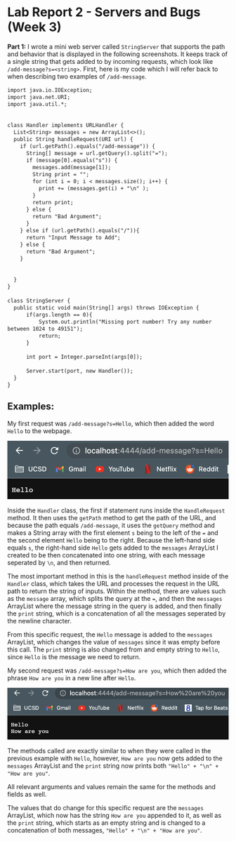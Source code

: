 # Lab Report 2 - Servers and Bugs (Week 3)

**Part 1:** I wrote a mini web server called `StringServer` that supports the path and behavior that is displayed in the following screenshots. It keeps track of a single string that gets added to by incoming requests, which look like `/add-message?s=<string>`. First, here is my code which I will refer back to when describing two examples of `/add-message`.
```
import java.io.IOException;
import java.net.URI;
import java.util.*;


class Handler implements URLHandler {
  List<String> messages = new ArrayList<>();
  public String handleRequest(URI url) {
    if (url.getPath().equals("/add-message")) {
      String[] message = url.getQuery().split("=");
      if (message[0].equals("s")) {
        messages.add(message[1]);
        String print = "";
        for (int i = 0; i < messages.size(); i++) {
          print += (messages.get(i) + "\n" );
        }
        return print;
      } else {
        return "Bad Argument";
      }
    } else if (url.getPath().equals("/")){
      return "Input Message to Add";
    } else {
      return "Bad Argument";
    }
    
    
  }
}

class StringServer {
  public static void main(String[] args) throws IOException {
      if(args.length == 0){
          System.out.println("Missing port number! Try any number between 1024 to 49151");
          return;
      }

      int port = Integer.parseInt(args[0]);

      Server.start(port, new Handler());
  }
}
```

## Examples:
My first request was `/add-message?s=Hello`, which then added the word `Hello` to the webpage.

![Image](https://github.com/igerth/CSE-15L-lab-report-2/blob/main/Screenshot%202023-01-30%20at%201.19.10%20PM.png?raw=true)

Inside the `Handler` class, the first if statement runs inside the `HandleRequest` method. It then uses the `getPath` method to get the path of the URL, and because the path equals `/add-message`, it uses the `getQuery` method and makes a String array with the first element `s` being to the left of the `=` and the second element `Hello` being to the right. Because the left-hand side equals `s`, the right-hand side `Hello` gets added to the `messages` ArrayList I created to be then concatenated into one string, with each message seperated by `\n`, and then returned. 

The most important method in this is the `handleRequest` method inside of the `Handler` class, which takes the URL and processes the request in the URL path to return the string of inputs. Within the method, there are values such as the `message` array, which splits the query at the `=`, and then the `messages` ArrayList where the message string in the query is added, and then finally the `print` string, which is a concatenation of all the messages seperated by the newline character. 

From this specific request, the `Hello` message is added to the `messages` ArrayList, which changes the value of `messages` since it was empty before this call. The `print` string is also changed from and empty string to `Hello`, since `Hello` is the message we need to return. 

My second request was `/add-message?s=How are you`, which then added the phrase `How are you` in a new line after `Hello`. 

![Image](https://github.com/igerth/CSE-15L-lab-report-2/blob/main/Screenshot%202023-01-30%20at%201.19.30%20PM.png?raw=true)

The methods called are exactly similar to when they were called in the previous example with `Hello`, however, `How are you` now gets added to the `messages` ArrayList and the `print` string now prints both `"Hello" + "\n" + "How are you"`. 

All relevant arguments and values remain the same for the methods and fields as well. 

The values that do change for this specific request are the `messages` ArrayList, which now has the string `How are you` appended to it, as well as the `print` string, which starts as an empty string and is changed to a concatenation of both messages, `"Hello" + "\n" + "How are you"`. 

